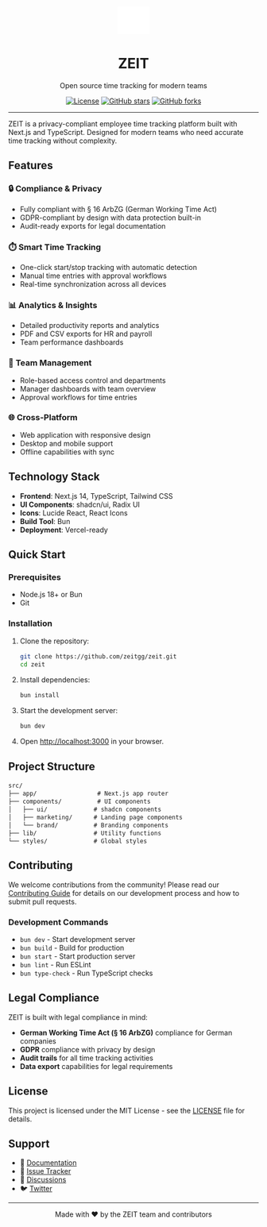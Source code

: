 <p align="center">
  <picture>
    <source srcset="public/zeit.svg" media="(prefers-color-scheme: dark)">
    <img src="public/zeit.svg" alt="ZEIT Logo" width="64" />
  </picture>
</p>

<h1 align="center">ZEIT</h1>
<p align="center">Open source time tracking for modern teams</p>

<p align="center">
  <a href="https://github.com/zeitgg/zeit/blob/master/LICENSE"><img src="https://img.shields.io/badge/license-MIT-blue.svg" alt="License"></a>
  <a href="https://github.com/zeitgg/zeit/stargazers"><img src="https://img.shields.io/github/stars/zeitgg/zeit" alt="GitHub stars"></a>
  <a href="https://github.com/zeitgg/zeit/network/members"><img src="https://img.shields.io/github/forks/zeitgg/zeit" alt="GitHub forks"></a>
</p>

---

ZEIT is a privacy-compliant employee time tracking platform built with Next.js and TypeScript. Designed for modern teams who need accurate time tracking without complexity.

## Features

### 🔒 **Compliance & Privacy**

- Fully compliant with § 16 ArbZG (German Working Time Act)
- GDPR-compliant by design with data protection built-in
- Audit-ready exports for legal documentation

### ⏱️ **Smart Time Tracking**

- One-click start/stop tracking with automatic detection
- Manual time entries with approval workflows
- Real-time synchronization across all devices

### 📊 **Analytics & Insights**

- Detailed productivity reports and analytics
- PDF and CSV exports for HR and payroll
- Team performance dashboards

### 👥 **Team Management**

- Role-based access control and departments
- Manager dashboards with team overview
- Approval workflows for time entries

### 🌐 **Cross-Platform**

- Web application with responsive design
- Desktop and mobile support
- Offline capabilities with sync

## Technology Stack

- **Frontend**: Next.js 14, TypeScript, Tailwind CSS
- **UI Components**: shadcn/ui, Radix UI
- **Icons**: Lucide React, React Icons
- **Build Tool**: Bun
- **Deployment**: Vercel-ready

## Quick Start

### Prerequisites

- Node.js 18+ or Bun
- Git

### Installation

1. Clone the repository:

   ```bash
   git clone https://github.com/zeitgg/zeit.git
   cd zeit
   ```

2. Install dependencies:

   ```bash
   bun install
   ```

3. Start the development server:

   ```bash
   bun dev
   ```

4. Open [http://localhost:3000](http://localhost:3000) in your browser.

## Project Structure

```
src/
├── app/                 # Next.js app router
├── components/          # UI components
│   ├── ui/             # shadcn components
│   ├── marketing/      # Landing page components
│   └── brand/          # Branding components
├── lib/                # Utility functions
└── styles/             # Global styles
```

## Contributing

We welcome contributions from the community! Please read our [Contributing Guide](CONTRIBUTING.md) for details on our development process and how to submit pull requests.

### Development Commands

- `bun dev` - Start development server
- `bun build` - Build for production
- `bun start` - Start production server
- `bun lint` - Run ESLint
- `bun type-check` - Run TypeScript checks

## Legal Compliance

ZEIT is built with legal compliance in mind:

- **German Working Time Act (§ 16 ArbZG)** compliance for German companies
- **GDPR** compliance with privacy by design
- **Audit trails** for all time tracking activities
- **Data export** capabilities for legal requirements

## License

This project is licensed under the MIT License - see the [LICENSE](LICENSE) file for details.

## Support

- 📖 [Documentation](https://github.com/zeitgg/zeit/wiki)
- 🐛 [Issue Tracker](https://github.com/zeitgg/zeit/issues)
- 💬 [Discussions](https://github.com/zeitgg/zeit/discussions)
- 🐦 [Twitter](https://x.com/zeitdotgg)

---

<p align="center">
  Made with ❤️ by the ZEIT team and contributors
</p>
